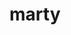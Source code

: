# marty

<html lang="">
  <head>
    <meta charset="utf-8">
    <meta name="viewport" content="width=device-width, initial-scale=1.0">
    <script src="{{ site.baseurl }}/MartinNeifert.github.io/assets/p5.min.js"></script>
    <script src="{{ site.baseurl }}/Creative-p5/assets/Field.js"></script>
    <script src="{{ site.baseurl }}/Creative-p5/assets/Particle.js"></script>
    <script src="{{ site.baseurl }}/Creative-p5/TriangleTexture/TriangleTexture.js"></script>
  </head>
  <body>
  </body>
</html>
